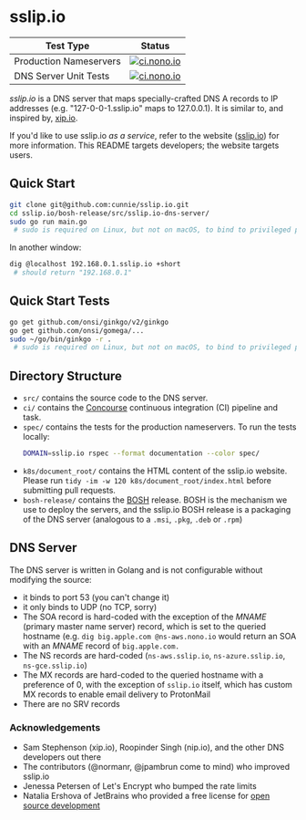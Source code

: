 # sslip.io

| Test Type | Status |
|---|---|
| Production Nameservers | [![ci.nono.io](https://ci.nono.io/api/v1/pipelines/sslip.io/jobs/dns-servers/badge)](https://ci.nono.io/teams/main/pipelines/sslip.io) |
| DNS Server Unit Tests | [![ci.nono.io](https://ci.nono.io/api/v1/pipelines/sslip.io/jobs/unit/badge)](https://ci.nono.io/teams/main/pipelines/sslip.io) |

*sslip.io* is a DNS server that maps specially-crafted DNS A records to IP
addresses (e.g. "127-0-0-1.sslip.io" maps to 127.0.0.1). It is similar to, and
inspired by, [xip.io](http://xip.io/).

If you'd like to use sslip.io _as a service_, refer to the website
([sslip.io](https://sslip.io)) for more information. This README targets
developers; the website targets users.

## Quick Start

```bash
git clone git@github.com:cunnie/sslip.io.git
cd sslip.io/bosh-release/src/sslip.io-dns-server/
sudo go run main.go
 # sudo is required on Linux, but not on macOS, to bind to privileged port 53
```

In another window:
```bash
dig @localhost 192.168.0.1.sslip.io +short
 # should return "192.168.0.1"
```

## Quick Start Tests

```bash
go get github.com/onsi/ginkgo/v2/ginkgo
go get github.com/onsi/gomega/...
sudo ~/go/bin/ginkgo -r .
 # sudo is required on Linux, but not on macOS, to bind to privileged port 53
```

## Directory Structure

- `src/` contains the source code to the DNS server.
- `ci/` contains the [Concourse](https://concourse.ci/) continuous integration
  (CI) pipeline and task.
- `spec/` contains the tests for the production nameservers.  To run
  the tests locally:
  ```bash
  DOMAIN=sslip.io rspec --format documentation --color spec/
  ```
- `k8s/document_root/` contains the HTML content of the sslip.io website. Please
  run `tidy -im -w 120 k8s/document_root/index.html` before submitting pull
  requests.
- `bosh-release/` contains the [BOSH](https://bosh.io/docs/) release. BOSH is
  the mechanism we use to deploy the servers, and the sslip.io BOSH release is a
  packaging of the DNS server (analogous to a `.msi`, `.pkg`, `.deb` or `.rpm`)

## DNS Server

The DNS server is written in Golang and is not configurable without modifying
the source:

- it binds to port 53 (you can't change it)
- it only binds to UDP (no TCP, sorry)
- The SOA record is hard-coded with the exception of the _MNAME_ (primary
  master name server) record, which is set to the queried hostname (e.g. `dig
  big.apple.com @ns-aws.nono.io` would return an SOA with an _MNAME_ record of
  `big.apple.com.`
- The NS records are hard-coded (`ns-aws.sslip.io`, `ns-azure.sslip.io`,
  `ns-gce.sslip.io`)
- The MX records are hard-coded to the queried hostname with a preference of 0,
  with the exception of `sslip.io` itself, which has custom MX records to
  enable email delivery to ProtonMail
- There are no SRV records

### Acknowledgements

- Sam Stephenson (xip.io), Roopinder Singh (nip.io), and the other DNS
  developers out there
- The contributors (@normanr, @jpambrun come to mind) who improved sslip.io
- Jenessa Petersen of Let's Encrypt who bumped the rate limits
- Natalia Ershova of JetBrains who provided a free license for [open source
  development](https://www.jetbrains.com/community/opensource/#support)
